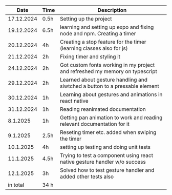 | Date       | Time | Description                                                                  |
| ---------- | ---- | ---------------------------------------------------------------------------- |
| 17.12.2024 | 0.5h | Setting up the project                                                       |
| 19.12.2024 | 6.5h | learning and setting up expo and fixing node and npm. Creating a timer       |
| 20.12.2024 | 4h   | Creating a stop feature for the timer (learning classes also for js)         |
| 21.12.2024 | 2h   | Fixing timer and styling it                                                  |
| 24.12.2024 | 2h   | Got custom fonts working in my project and refreshed my memory on typescript |
| 29.12.2024 | 2h   | Learned about gesture handling and siwtched a button to a pressable element  |
| 30.12.2024 | 1h   | Learning about gestures and animations in react native                       |
| 31.12.2024 | 1h   | Reading reanimated documentation                                             |
| 8.1.2025   | 1h   | Getting pan animation to work and reading relevant documentation for it      |
| 9.1.2025   | 2.5h | Reseting timer etc. added when swiping the timer                             |
| 10.1.2025  | 4h   | setting up testing and doing unit tests                                      |
| 11.1.2025  | 4.5h | Trying to test a component using react native gesture handler w/o success    |
| 12.1.2025  | 3h   | Solved how to test gesture handler and added other tests also                |
| in total   | 34 h |                                                                              |
